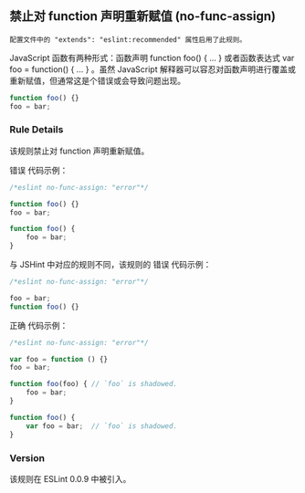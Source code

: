 ## 禁止对 function 声明重新赋值 (no-func-assign)
```配置文件中的 "extends": "eslint:recommended" 属性启用了此规则。```

JavaScript 函数有两种形式：函数声明 function foo() { ... } 或者函数表达式 var foo = function() { ... } 。虽然 JavaScript 解释器可以容忍对函数声明进行覆盖或重新赋值，但通常这是个错误或会导致问题出现。
```js
function foo() {}
foo = bar;
```

### Rule Details
该规则禁止对 function 声明重新赋值。

错误 代码示例：
```js
/*eslint no-func-assign: "error"*/

function foo() {}
foo = bar;

function foo() {
    foo = bar;
}
```

与 JSHint 中对应的规则不同，该规则的 错误 代码示例：
```js
/*eslint no-func-assign: "error"*/

foo = bar;
function foo() {}
```

正确 代码示例：
```js
/*eslint no-func-assign: "error"*/

var foo = function () {}
foo = bar;

function foo(foo) { // `foo` is shadowed.
    foo = bar;
}

function foo() {
    var foo = bar;  // `foo` is shadowed.
}
```

### Version
该规则在 ESLint 0.0.9 中被引入。
